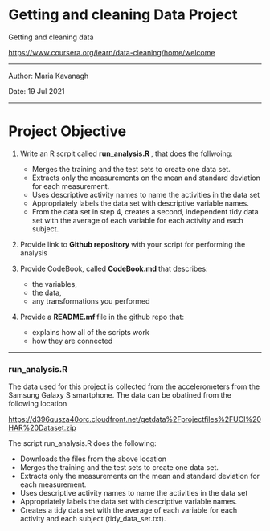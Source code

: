 # Getting and cleaning Data Project
Getting and cleaning data <p> 
https://www.coursera.org/learn/data-cleaning/home/welcome <p>
  
*********************************************
<p> 
Author: Maria Kavanagh <p> 
Date: 19 Jul 2021 <p> 
 
*********************************************
# Project Objective

1. Write an R scrpit called <b> run_analysis.R </b> , that does the follwoing: 
    - Merges the training and the test sets to create one data set.
    - Extracts only the measurements on the mean and standard deviation for each measurement. 
    - Uses descriptive activity names to name the activities in the data set
    - Appropriately labels the data set with descriptive variable names. 
    - From the data set in step 4, creates a second, independent tidy data set with the average of each variable for each activity and each subject.
 
2. Provide link to <b> Github repository </b> with your script for performing the analysis
3. Provide CodeBook, called <b> CodeBook.md </b> that describes: 
    - the variables, 
    - the data, 
    - any transformations you performed 
4. Provide a <b> README.mf </b> file in the github repo that:
    - explains how all of the scripts work
    - how they are connected
 
**********************************************
    
### <b> run_analysis.R  </b>

The data used for this project is collected from the accelerometers from the Samsung Galaxy S smartphone.
The data can be obatined from the following location 
 
https://d396qusza40orc.cloudfront.net/getdata%2Fprojectfiles%2FUCI%20HAR%20Dataset.zip  

The script run_analysis.R does the following: 
  
* Downloads the files from the above location
* Merges the training and the test sets to create one data set.
* Extracts only the measurements on the mean and standard deviation for each measurement. 
* Uses descriptive activity names to name the activities in the data set
* Appropriately labels the data set with descriptive variable names. 
* Creates a tidy data set with the average of each variable for each activity and each subject (tidy_data_set.txt).
